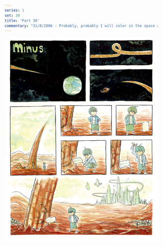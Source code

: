 ```yaml
---
series: 1
set: 30
title: 'Part 30'
commentary: "31/8/2006 - Probably, probably I will color in the space around the title in the first panel. I will color it in THIRTY times. Eh? Eh? See what I did there? =|Oh... I put the new comic on the main Kiwis By Beat page last week."
---
```


![](../../../../assets/minus/part-30/minus30.jpg)